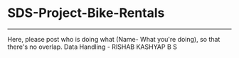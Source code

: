 # SDS-Project-Bike-Rentals
___
Here, please post who is doing what (Name- What you're doing), so that there's no overlap.
Data Handling - RISHAB KASHYAP B S 

